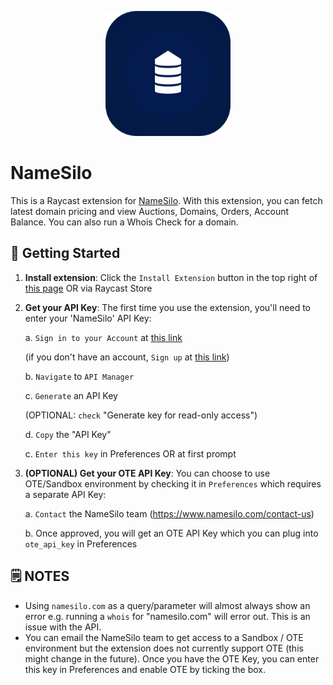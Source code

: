 <p align="center">
    <img src="./assets/namesilo.png" width="200" height="200" />
</p>

# NameSilo

This is a Raycast extension for [NameSilo](https://www.namesilo.com/). With this extension, you can fetch latest domain pricing and view Auctions, Domains, Orders, Account Balance. You can also run a Whois Check for a domain.

## 🚀 Getting Started

1. **Install extension**: Click the `Install Extension` button in the top right of [this page](https://www.raycast.com/xmok/namesilo) OR via Raycast Store

2. **Get your API Key**: The first time you use the extension, you'll need to enter your 'NameSilo' API Key:

    a. `Sign in to your Account` at [this link](https://www.namesilo.com/login)

    (if you don't have an account, `Sign up` at [this link](https://www.namesilo.com/sign-up))

    b. `Navigate` to `API Manager`

    c. `Generate` an API Key
    
    (OPTIONAL: `check` "Generate key for read-only access")

    d. `Copy` the "API Key"

    c. `Enter this key` in Preferences OR at first prompt

3. **(OPTIONAL) Get your OTE API Key**: You can choose to use OTE/Sandbox environment by checking it in `Preferences` which requires a separate API Key:

    a. `Contact` the NameSilo team (https://www.namesilo.com/contact-us)

    b. Once approved, you will get an OTE API Key which you can plug into `ote_api_key` in Preferences

## 🗒️ NOTES

- Using `namesilo.com` as a query/parameter will almost always show an error e.g. running a `whois` for "namesilo.com" will error out. This is an issue with the API.
- You can email the NameSilo team to get access to a Sandbox / OTE environment but the extension does not currently support OTE (this might change in the future). Once you have the OTE Key, you can enter this key in Preferences and enable OTE by ticking the box.